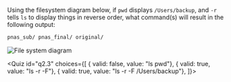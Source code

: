 <script>
import Quiz from "$components/Quiz.svelte";
import Image from "$components/Image.svelte";
</script>

Using the filesystem diagram below,
if `pwd` displays `/Users/backup`,
and `-r` tells `ls` to display things in reverse order,
what command(s) will result in the following output:

```bash
pnas_sub/ pnas_final/ original/
```

<Image src="https://swcarpentry.github.io/shell-novice/fig/filesystem-challenge.svg" alt="File system diagram" />

<Quiz id="q2.3" choices={[
{ valid: false, value: "ls pwd"},
{ valid: true, value: "ls -r -F"},
{ valid: true, value: "ls -r -F /Users/backup"},
]}>
<span slot="prompt">
</span>
</Quiz>
